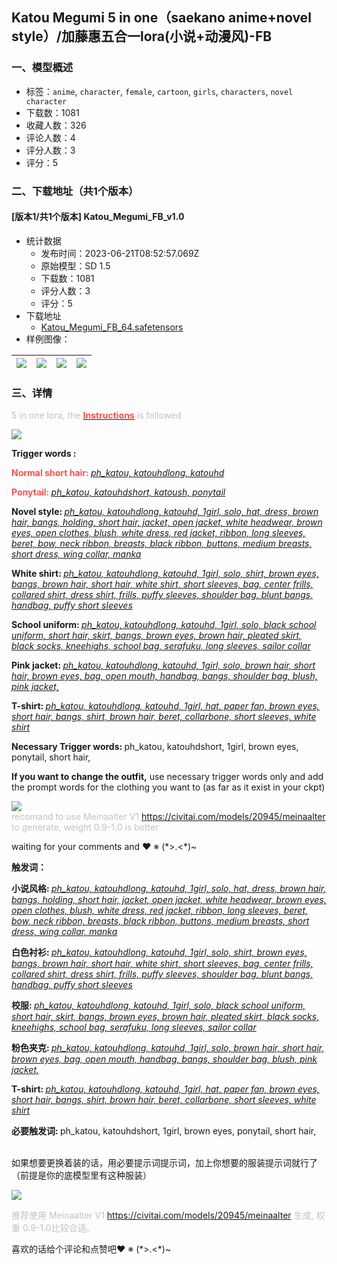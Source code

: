 ## Katou Megumi 5 in one（saekano anime+novel style）/加藤惠五合一lora(小说+动漫风)-FB
### 一、模型概述

- 标签：`anime`, `character`, `female`, `cartoon`, `girls`, `characters`, `novel character`
- 下载数：1081
- 收藏人数：326
- 评论人数：4
- 评分人数：3
- 评分：5

### 二、下载地址（共1个版本）

#### [版本1/共1个版本] Katou_Megumi_FB_v1.0

- 统计数据
  - 发布时间：2023-06-21T08:52:57.069Z
  - 原始模型：SD 1.5
  - 下载数：1081
  - 评分人数：3
  - 评分：5
- 下载地址
  - [Katou_Megumi_FB_64.safetensors](https://civitai.com/api/download/models/100799)
- 样例图像：

| <img src="https://image.civitai.com/xG1nkqKTMzGDvpLrqFT7WA/b213d623-9f0d-424a-84da-bfc3da428317/width=450/1229813.jpeg" /> | <img src="https://image.civitai.com/xG1nkqKTMzGDvpLrqFT7WA/3b8088ac-ba72-46e2-bd35-9b3806e2b4ab/width=450/1229815.jpeg" /> | <img src="https://image.civitai.com/xG1nkqKTMzGDvpLrqFT7WA/9a9ea98f-3e3d-4c9c-bd4f-d958a3da23b9/width=450/1229816.jpeg" /> | <img src="https://image.civitai.com/xG1nkqKTMzGDvpLrqFT7WA/034f0834-d01f-46d5-be98-98ca0a33cc4d/width=450/1229823.jpeg" /> |
| ---- | ---- | ---- | ---- |


### 三、详情
<p><span style="color:rgb(193, 194, 197)">5 in one lora, the </span><strong><u><span style="color:rgb(250, 82, 82)">Instructions</span></u></strong><span style="color:rgb(193, 194, 197)"> is followed</span></p><p><span style="color:rgb(193, 194, 197)"><img src="https://image.civitai.com/xG1nkqKTMzGDvpLrqFT7WA/3c6a087e-e6d9-4fce-91a7-4e178b69b282/width=525/3c6a087e-e6d9-4fce-91a7-4e178b69b282.jpeg" /></span></p><p><strong>Trigger words :</strong> </p><p></p><p><strong><span style="color:#fa5252">Normal short hair: </span></strong><em><u>ph_katou, katouhdlong, katouhd</u></em></p><p><strong><span style="color:rgb(250, 82, 82)">Ponytail: </span></strong><em><u>ph_katou, katouhdshort, katoush, ponytail</u></em></p><p></p><p><strong>Novel style: </strong><em><u>ph_katou, katouhdlong, katouhd, 1girl, solo, hat, dress, brown hair, bangs, holding, short hair, jacket, open jacket, white headwear, brown eyes, open clothes, blush, white dress, red jacket, ribbon, long sleeves, beret, bow, neck ribbon, breasts, black ribbon, buttons, medium breasts, short dress, wing collar, manka</u></em></p><p></p><p><strong>White shirt: </strong><em><u>ph_katou, katouhdlong, katouhd, 1girl, solo, shirt, brown eyes, bangs, brown hair, short hair, white shirt, short sleeves, bag, center frills, collared shirt, dress shirt, frills, puffy sleeves, shoulder bag, blunt bangs, handbag, puffy short sleeves</u></em></p><p></p><p><strong>School uniform: </strong><em><u>ph_katou, katouhdlong, katouhd, 1girl, solo, black school uniform, short hair, skirt, bangs, brown eyes, brown hair, pleated skirt, black socks, kneehighs, school bag, serafuku, long sleeves, sailor collar</u></em></p><p></p><p><strong>Pink jacket: </strong><em><u>ph_katou, katouhdlong, katouhd, 1girl, solo, brown hair, short hair, brown eyes, bag, open mouth, handbag, bangs, shoulder bag, blush, pink jacket,</u></em></p><p></p><p><strong>T-shirt: </strong><em><u>ph_katou, katouhdlong, katouhd, 1girl, hat, paper fan, brown eyes, short hair, bangs, shirt, brown hair, beret, collarbone, short sleeves, white shirt</u></em></p><p></p><p><strong>Necessary Trigger words: </strong>ph_katou, katouhdshort, 1girl, brown eyes, ponytail, short hair, </p><p><strong>If you want to change the outfit,</strong> use necessary trigger words only and add the prompt words for the clothing you want to (as far as it exist in your ckpt)</p><p><img src="https://image.civitai.com/xG1nkqKTMzGDvpLrqFT7WA/e620b418-0614-48ff-976a-6519c3b3a9d1/width=525/e620b418-0614-48ff-976a-6519c3b3a9d1.jpeg" /><br /><span style="color:rgb(193, 194, 197)">recomand to use Meinaalter V1 </span><a target="_blank" rel="ugc" href="https://civitai.com/models/20945/meinaalter">https://civitai.com/models/20945/meinaalter</a><span style="color:rgb(193, 194, 197)"> to generate, weight 0.9-1.0 is better</span></p><p>waiting for your comments and ❤ ※ (*&gt;.&lt;*)~</p><p></p><p><strong>触发词：</strong></p><p><strong>小说风格: </strong><em><u>ph_katou, katouhdlong, katouhd, 1girl, solo, hat, dress, brown hair, bangs, holding, short hair, jacket, open jacket, white headwear, brown eyes, open clothes, blush, white dress, red jacket, ribbon, long sleeves, beret, bow, neck ribbon, breasts, black ribbon, buttons, medium breasts, short dress, wing collar, manka</u></em></p><p></p><p><strong>白色衬衫: </strong><em><u>ph_katou, katouhdlong, katouhd, 1girl, solo, shirt, brown eyes, bangs, brown hair, short hair, white shirt, short sleeves, bag, center frills, collared shirt, dress shirt, frills, puffy sleeves, shoulder bag, blunt bangs, handbag, puffy short sleeves</u></em></p><p></p><p><strong>校服: </strong><em><u>ph_katou, katouhdlong, katouhd, 1girl, solo, black school uniform, short hair, skirt, bangs, brown eyes, brown hair, pleated skirt, black socks, kneehighs, school bag, serafuku, long sleeves, sailor collar</u></em></p><p></p><p><strong>粉色夹克: </strong><em><u>ph_katou, katouhdlong, katouhd, 1girl, solo, brown hair, short hair, brown eyes, bag, open mouth, handbag, bangs, shoulder bag, blush, pink jacket,</u></em></p><p></p><p><strong>T-shirt: </strong><em><u>ph_katou, katouhdlong, katouhd, 1girl, hat, paper fan, brown eyes, short hair, bangs, shirt, brown hair, beret, collarbone, short sleeves, white shirt</u></em></p><p></p><p><strong>必要触发词: </strong>ph_katou, katouhdshort, 1girl, brown eyes, ponytail, short hair, </p><p><em><u><br /></u></em>如果想要更换着装的话，用必要提示词提示词，加上你想要的服装提示词就行了（前提是你的底模型里有这种服装）</p><p><img src="https://image.civitai.com/xG1nkqKTMzGDvpLrqFT7WA/b0f89da5-f435-47f9-9977-1b72c43a3689/width=525/b0f89da5-f435-47f9-9977-1b72c43a3689.jpeg" /></p><p><span style="color:rgb(193, 194, 197)">推荐使用 Meinaalter V1 </span><a target="_blank" rel="ugc" href="https://civitai.com/models/20945/meinaalter">https://civitai.com/models/20945/meinaalter</a><span style="color:rgb(193, 194, 197)"> 生成, 权重 0.9-1.0比较合适。</span></p><p></p><p>喜欢的话给个评论和点赞吧❤ ※ (*&gt;.&lt;*)~</p>